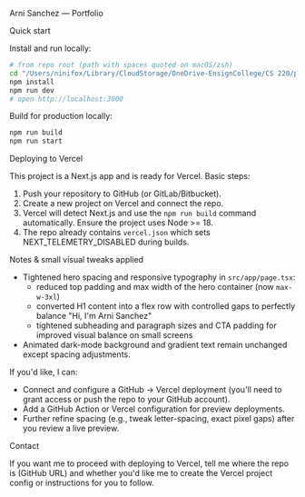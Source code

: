 Arni Sanchez — Portfolio

Quick start

Install and run locally:

```bash
# from repo root (path with spaces quoted on macOS/zsh)
cd "/Users/ninifox/Library/CloudStorage/OneDrive-EnsignCollege/CS 220/portfolio"
npm install
npm run dev
# open http://localhost:3000
```

Build for production locally:

```bash
npm run build
npm run start
```

Deploying to Vercel

This project is a Next.js app and is ready for Vercel. Basic steps:

1. Push your repository to GitHub (or GitLab/Bitbucket).
2. Create a new project on Vercel and connect the repo.
3. Vercel will detect Next.js and use the `npm run build` command automatically. Ensure the project uses Node >= 18.
4. The repo already contains `vercel.json` which sets NEXT_TELEMETRY_DISABLED during builds.

Notes & small visual tweaks applied

- Tightened hero spacing and responsive typography in `src/app/page.tsx`:
  - reduced top padding and max width of the hero container (now `max-w-3xl`)
  - converted H1 content into a flex row with controlled gaps to perfectly balance "Hi, I'm Arni Sanchez"
  - tightened subheading and paragraph sizes and CTA padding for improved visual balance on small screens
- Animated dark-mode background and gradient text remain unchanged except spacing adjustments.

If you'd like, I can:
- Connect and configure a GitHub → Vercel deployment (you'll need to grant access or push the repo to your GitHub account).
- Add a GitHub Action or Vercel configuration for preview deployments.
- Further refine spacing (e.g., tweak letter-spacing, exact pixel gaps) after you review a live preview.

Contact

If you want me to proceed with deploying to Vercel, tell me where the repo is (GitHub URL) and whether you'd like me to create the Vercel project config or instructions for you to follow.
